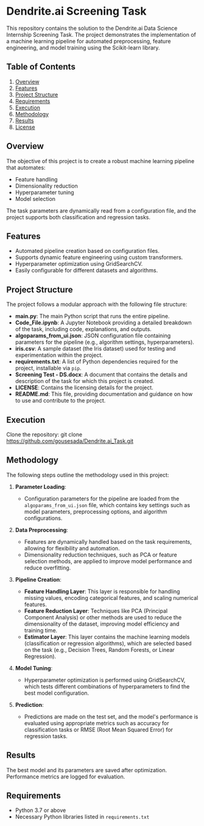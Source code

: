 # Dendrite.ai Screening Task

This repository contains the solution to the Dendrite.ai Data Science Internship Screening Task. The project demonstrates the implementation of a machine learning pipeline for automated preprocessing, feature engineering, and model training using the Scikit-learn library.

## Table of Contents
1. [Overview](#overview)
2. [Features](#features)
3. [Project Structure](#project-structure)
4. [Requirements](#requirements)
5. [Execution](#execution)
6. [Methodology](#methodology)
7. [Results](#results)
8. [License](#license)

## Overview
The objective of this project is to create a robust machine learning pipeline that automates:
- Feature handling
- Dimensionality reduction
- Hyperparameter tuning
- Model selection

The task parameters are dynamically read from a configuration file, and the project supports both classification and regression tasks.

## Features
- Automated pipeline creation based on configuration files.
- Supports dynamic feature engineering using custom transformers.
- Hyperparameter optimization using GridSearchCV.
- Easily configurable for different datasets and algorithms.

## Project Structure
The project follows a modular approach with the following file structure:
- **main.py**: The main Python script that runs the entire pipeline.
- **Code_File.ipynb**: A Jupyter Notebook providing a detailed breakdown of the task, including code, explanations, and outputs.
- **algoparams_from_ui.json**: JSON configuration file containing parameters for the pipeline (e.g., algorithm settings, hyperparameters).
- **iris.csv**: A sample dataset (the Iris dataset) used for testing and experimentation within the project.
- **requirements.txt**: A list of Python dependencies required for the project, installable via `pip`.
- **Screening Test - DS.docx**: A document that contains the details and description of the task for which this project is created.
- **LICENSE**: Contains the licensing details for the project.
- **README.md**: This file, providing documentation and guidance on how to use and contribute to the project.
## Execution
Clone the repository:
git clone https://github.com/gousesada/Dendrite.ai_Task.git

## Methodology

The following steps outline the methodology used in this project:

1. **Parameter Loading**: 
   - Configuration parameters for the pipeline are loaded from the `algoparams_from_ui.json` file, which contains key settings such as model parameters, preprocessing options, and algorithm configurations.

2. **Data Preprocessing**: 
   - Features are dynamically handled based on the task requirements, allowing for flexibility and automation.
   - Dimensionality reduction techniques, such as PCA or feature selection methods, are applied to improve model performance and reduce overfitting.

3. **Pipeline Creation**:
   - **Feature Handling Layer**: This layer is responsible for handling missing values, encoding categorical features, and scaling numerical features.
   - **Feature Reduction Layer**: Techniques like PCA (Principal Component Analysis) or other methods are used to reduce the dimensionality of the dataset, improving model efficiency and training time.
   - **Estimator Layer**: This layer contains the machine learning models (classification or regression algorithms), which are selected based on the task (e.g., Decision Trees, Random Forests, or Linear Regression).

4. **Model Tuning**:
   - Hyperparameter optimization is performed using GridSearchCV, which tests different combinations of hyperparameters to find the best model configuration.

5. **Prediction**:
   - Predictions are made on the test set, and the model's performance is evaluated using appropriate metrics such as accuracy for classification tasks or RMSE (Root Mean Squared Error) for regression tasks.

## Results
The best model and its parameters are saved after optimization. Performance metrics are logged for evaluation.
## Requirements
- Python 3.7 or above
- Necessary Python libraries listed in `requirements.txt`


